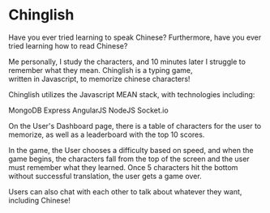 # Chinglish
Have you ever tried learning to speak Chinese? Furthermore, have you ever tried learning how to read Chinese?

Me personally, I study the characters, and 10 minutes later I struggle to remember what they mean. Chinglish is a typing game,  
written in Javascript, to memorize chinese characters!

Chinglish utilizes the Javascript MEAN stack, with technologies including:

MongoDB
Express
AngularJS
NodeJS
Socket.io

On the User's Dashboard page, there is a table of characters for the user to memorize, as well as a leaderboard with the top
10 scores. 

In the game, the User chooses a difficulty based on speed, and when the game begins, the characters fall from the top of the screen 
and the user must remember what they learned. Once 5 characters hit the bottom without successful translation, the user gets a game
over. 

Users can also chat with each other to talk about whatever they want, including Chinese!

